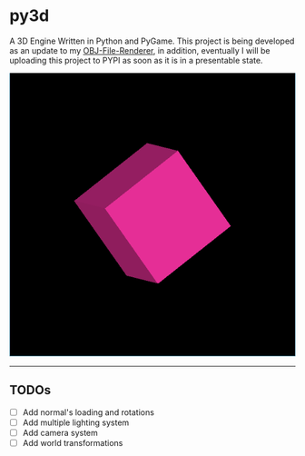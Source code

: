 # py3d
A 3D Engine Written in Python and PyGame. This project is being developed as an update to my [OBJ-File-Renderer](https://github.com/hamolicious/OBJ-File-Renderer), in addition, eventually I will be uploading this project to PYPI as soon as it is in a presentable state.

![screenshot](https://github.com/hamolicious/py3d/blob/master/screenshots/Screenshot%202021-06-17%20133434.png?raw=true)

---

## TODOs
- [ ] Add normal's loading and rotations
- [ ] Add multiple lighting system
- [ ] Add camera system
- [ ] Add world transformations

